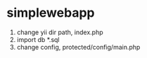 simplewebapp
============

1. change yii dir path, index.php 
2. import db *.sql
3. change config, protected/config/main.php
